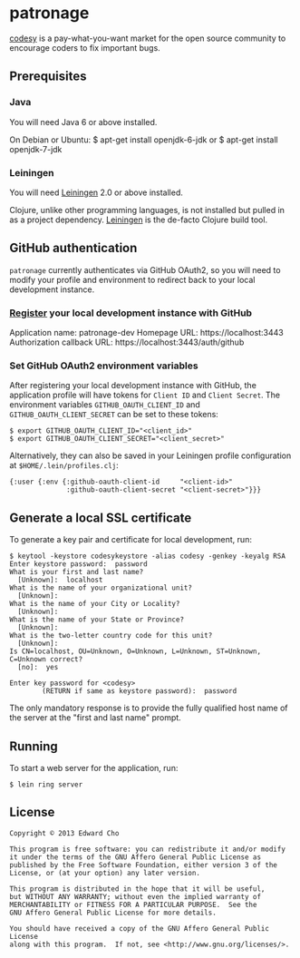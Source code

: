 # patronage

[codesy](http://codesy.io) is a pay-what-you-want market for the open source community to encourage coders to fix important bugs.

## Prerequisites

### Java

You will need Java 6 or above installed.

On Debian or Ubuntu:
   $ apt-get install openjdk-6-jdk
or
   $ apt-get install openjdk-7-jdk

### Leiningen

You will need [Leiningen][1] 2.0 or above installed.

Clojure, unlike other programming languages, is not installed but
pulled in as a project dependency. [Leiningen][1] is the de-facto
Clojure build tool.

[1]: https://github.com/technomancy/leiningen

## GitHub authentication

`patronage` currently authenticates via GitHub OAuth2, so you will
need to modify your profile and environment to redirect back to your
local development instance.

### [Register](https://github.com/settings/applications/new) your local development instance with GitHub

   Application name: patronage-dev
   Homepage URL: https://localhost:3443
   Authorization callback URL: https://localhost:3443/auth/github

### Set GitHub OAuth2 environment variables

After registering your local development instance with GitHub, the
application profile will have tokens for `Client ID` and `Client
Secret`. The environment variables `GITHUB_OAUTH_CLIENT_ID` and
`GITHUB_OAUTH_CLIENT_SECRET` can be set to these tokens:

    $ export GITHUB_OAUTH_CLIENT_ID="<client_id>"
    $ export GITHUB_OAUTH_CLIENT_SECRET="<client_secret>"

Alternatively, they can also be saved in your Leiningen profile configuration at `$HOME/.lein/profiles.clj`:

    {:user {:env {:github-oauth-client-id     "<client-id>"
                  :github-oauth-client-secret "<client-secret>"}}}

## Generate a local SSL certificate

To generate a key pair and certificate for local development, run:

    $ keytool -keystore codesykeystore -alias codesy -genkey -keyalg RSA
    Enter keystore password:  password
    What is your first and last name?
      [Unknown]:  localhost
    What is the name of your organizational unit?
      [Unknown]:
    What is the name of your City or Locality?
      [Unknown]:
    What is the name of your State or Province?
      [Unknown]:
    What is the two-letter country code for this unit?
      [Unknown]:
    Is CN=localhost, OU=Unknown, O=Unknown, L=Unknown, ST=Unknown, C=Unknown correct?
      [no]:  yes

    Enter key password for <codesy>
            (RETURN if same as keystore password):  password

The only mandatory response is to provide the fully qualified host name of the server at the "first and last name" prompt.

## Running

To start a web server for the application, run:

    $ lein ring server

## License

    Copyright © 2013 Edward Cho

    This program is free software: you can redistribute it and/or modify
    it under the terms of the GNU Affero General Public License as
    published by the Free Software Foundation, either version 3 of the
    License, or (at your option) any later version.

    This program is distributed in the hope that it will be useful,
    but WITHOUT ANY WARRANTY; without even the implied warranty of
    MERCHANTABILITY or FITNESS FOR A PARTICULAR PURPOSE.  See the
    GNU Affero General Public License for more details.

    You should have received a copy of the GNU Affero General Public License
    along with this program.  If not, see <http://www.gnu.org/licenses/>.

